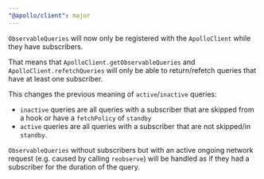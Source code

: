 ```yaml
---
"@apollo/client": major
---
```


`ObservableQueries` will now only be registered with the `ApolloClient` while they
have subscribers.

That means that `ApolloClient.getObservableQueries` and `ApolloClient.refetchQueries`
will only be able to return/refetch queries that have at least one subscriber.

This changes the previous meaning of `active`/`inactive` queries:
* `inactive` queries are all queries with a subscriber that are skipped from a
  hook or have a `fetchPolicy` of `standby`
* `active` queries are all queries with a subscriber that are not skipped/in `standby`.

`ObservableQueries` without subscribers but with an active ongoing network request
(e.g. caused by calling `reobserve`) will be handled as if they had a subscriber
for the duration of the query.
